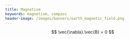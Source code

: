 ```yaml
---
title: Magnetism
keywords: magnetism, compass
header-image: /images/banners/earth_magnetic_field.png 
---
```



$$ \vec{\nabla}.\vec{B} = 0 $$
